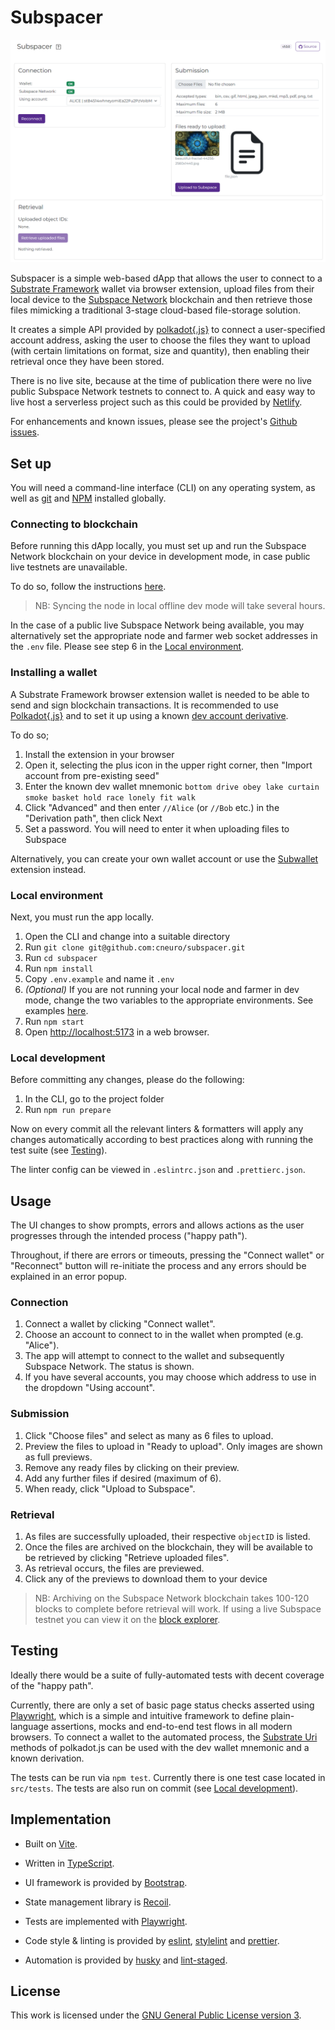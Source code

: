 # Subspacer

![Subspacer screenshot](/public/subspacer-screenshot-v1.0.0.png?raw=true)

Subspacer is a simple web-based dApp that allows the user to connect to a [Substrate Framework](https://substrate.io/) wallet via browser extension, upload files from their local device to the [Subspace Network](https://subspace.network/) blockchain and then retrieve those files mimicking a traditional 3-stage cloud-based file-storage solution.

It creates a simple API provided by [polkadot{.js}](https://github.com/polkadot-js) to connect a user-specified account address, asking the user to choose the files they want to upload (with certain limitations on format, size and quantity), then enabling their retrieval once they have been stored.

There is no live site, because at the time of publication there were no live public Subspace Network testnets to connect to. A quick and easy way to live host a serverless project such as this could be provided by [Netlify](https://app.netlify.com).

For enhancements and known issues, please see the project's [Github issues](https://github.com/cneuro/subspacer/issues).

## Set up

You will need a command-line interface (CLI) on any operating system, as well as [git](https://git-scm.com/downloads) and [NPM](hto\ztps://docs.npmjs.com/cli/v8/configuring-npm/install) installed globally.

### Connecting to blockchain

Before running this dApp locally, you must set up and run the Subspace Network blockchain on your device in development mode, in case public live testnets are unavailable.

To do so, follow the instructions [here](https://github.com/subspace/subspace/blob/main/docs/development.md).

> NB: Syncing the node in local offline dev mode will take several hours.

In the case of a public live Subspace Network being available, you may alternatively set the appropriate node and farmer web socket addresses in the `.env` file. Please see step 6 in the [Local environment](#local-environment).

### Installing a wallet

A Substrate Framework browser extension wallet is needed to be able to send and sign blockchain transactions. It is recommended to use [Polkadot{.js}](https://polkadot.js.org/extension/) and to set it up using a known [dev account derivative](https://polkadot.js.org/docs/keyring/start/suri/#dev-accounts).

To do so;

1. Install the extension in your browser
1. Open it, selecting the plus icon in the upper right corner, then "Import account from pre-existing seed"
1. Enter the known dev wallet mnemonic `bottom drive obey lake curtain smoke basket hold race lonely fit walk`
1. Click "Advanced" and then enter `//Alice` (or `//Bob` etc.) in the "Derivation path", then click Next
1. Set a password. You will need to enter it when uploading files to Subspace

Alternatively, you can create your own wallet account or use the [Subwallet](https://subwallet.app) extension instead.

### Local environment

Next, you must run the app locally.

1. Open the CLI and change into a suitable directory
1. Run `git clone git@github.com:cneuro/subspacer.git`
1. Run `cd subspacer`
1. Run `npm install`
1. Copy `.env.example` and name it `.env`
1. _(Optional)_ If you are not running your local node and farmer in dev mode, change the two variables to the appropriate environments. See examples [here](https://github.com/subspace/subspace.js/tree/main/examples/ts-node#connecting-to-the-network).
1. Run `npm start`
1. Open [http://localhost:5173](http://localhost:5173) in a web browser.

### Local development

Before committing any changes, please do the following:

1. In the CLI, go to the project folder
1. Run `npm run prepare`

Now on every commit all the relevant linters & formatters will apply any changes automatically according to best practices along with running the test suite (see [Testing](#testing)).

The linter config can be viewed in `.eslintrc.json` and `.prettierc.json`.

## Usage

The UI changes to show prompts, errors and allows actions as the user progresses through the intended process ("happy path").

Throughout, if there are errors or timeouts, pressing the "Connect wallet" or "Reconnect" button will re-initiate the process and any errors should be explained in an error popup.

### Connection

1. Connect a wallet by clicking "Connect wallet".
1. Choose an account to connect to in the wallet when prompted (e.g. "Alice").
1. The app will attempt to connect to the wallet and subsequently Subspace Network. The status is shown.
1. If you have several accounts, you may choose which address to use in the dropdown "Using account".

### Submission

1. Click "Choose files" and select as many as 6 files to upload.
1. Preview the files to upload in "Ready to upload". Only images are shown as full previews.
1. Remove any ready files by clicking on their preview.
1. Add any further files if desired (maximum of 6).
1. When ready, click "Upload to Subspace".

### Retrieval

1. As files are successfully uploaded, their respective `objectID` is listed.
1. Once the files are archived on the blockchain, they will be available to be retrieved by clicking "Retrieve uploaded files".
1. As retrieval occurs, the files are previewed.
1. Click any of the previews to download them to your device

> NB: Archiving on the Subspace Network blockchain takes 100-120 blocks to complete before retrieval will work. If using a live Subspace testnet you can view it on the [block explorer](https://polkadot.js.org/apps).

## Testing

Ideally there would be a suite of fully-automated tests with decent coverage of the "happy path".

Currently, there are only a set of basic page status checks asserted using [Playwright](https://playwright.dev), which is a simple and intuitive framework to define plain-language assertions, mocks and end-to-end test flows in all modern browsers. To connect a wallet to the automated process, the [Substrate Uri](https://polkadot.js.org/docs/keyring/start/suri) methods of polkadot.js can be used with the dev wallet mnemonic and a known derivation.

The tests can be run via `npm test`. Currently there is one test case located in `src/tests`. The tests are also run on commit (see [Local development](#local-development)).

## Implementation

- Built on [Vite](https://vitejs.dev).

- Written in [TypeScript](https://www.typescriptlang.org).

- UI framework is provided by [Bootstrap](https://react-bootstrap.github.io).

- State management library is [Recoil](https://recoiljs.org).

- Tests are implemented with [Playwright](https://playwright.dev).

- Code style & linting is provided by [eslint](https://eslint.org), [stylelint](https://stylelint.io) and [prettier](https://prettier.io).

- Automation is provided by [husky](https://typicode.github.io/husky) and [lint-staged](https://www.npmjs.com/package/lint-staged).

## License

This work is licensed under the [GNU General Public License version 3](https://www.gnu.org/licenses/gpl-3.0.en.html).
